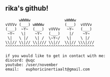 ## rika's github!

```
      wWWWw               wWWWw
vVVVv (___) wWWWw         (___)  vVVVv
(___)  ~Y~  (___)  vVVVv   ~Y~   (___)
 ~Y~   \|    ~Y~   (___)    |/    ~Y~
 \|   \ |/   \| /  \~Y~/   \|    \ |/
\\|// \\|// \\|/// \\|//  \\|// \\\|///
^^^^^^^^^^^^^^^^^^^^^^^^^^^^^^^^^^^^^^^

if you would like to get in contact with me:
discord: @uqc
youtube: /user/november
email:   euphoricinertiaalt@gmail.com
```

<!--
**octangula/octangula** is a ✨ _special_ ✨ repository because its `README.md` (this file) appears on your GitHub profile.

Here are some ideas to get you started:

- 🔭 I’m currently working on ...
- 🌱 I’m currently learning ...
- 👯 I’m looking to collaborate on ...
- 🤔 I’m looking for help with ...
- 💬 Ask me about ...
- 📫 How to reach me: ...
- 😄 Pronouns: ...
- ⚡ Fun fact: ...
-->
